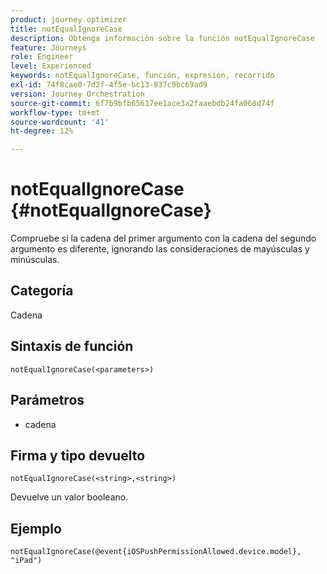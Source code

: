 ```yaml
---
product: journey optimizer
title: notEqualIgnoreCase
description: Obtenga información sobre la función notEqualIgnoreCase
feature: Journeys
role: Engineer
level: Experienced
keywords: notEqualIgnoreCase, función, expresión, recorrido
exl-id: 74f8cae0-7d2f-4f5e-bc13-837c9bc69ad9
version: Journey Orchestration
source-git-commit: 6f7b9bfb65617ee1ace3a2faaebdb24fa068d74f
workflow-type: tm+mt
source-wordcount: '41'
ht-degree: 12%

---
```


# notEqualIgnoreCase {#notEqualIgnoreCase}

Compruebe si la cadena del primer argumento con la cadena del segundo argumento es diferente, ignorando las consideraciones de mayúsculas y minúsculas.

## Categoría

Cadena

## Sintaxis de función

`notEqualIgnoreCase(<parameters>)`

## Parámetros

* cadena

## Firma y tipo devuelto

`notEqualIgnoreCase(<string>,<string>)`

Devuelve un valor booleano.

## Ejemplo

`notEqualIgnoreCase(@event{iOSPushPermissionAllowed.device.model}, "iPad")`
